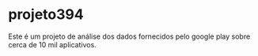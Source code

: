 # projeto394
Este é um projeto de análise dos dados fornecidos pelo google play sobre cerca de 10 mil aplicativos.
